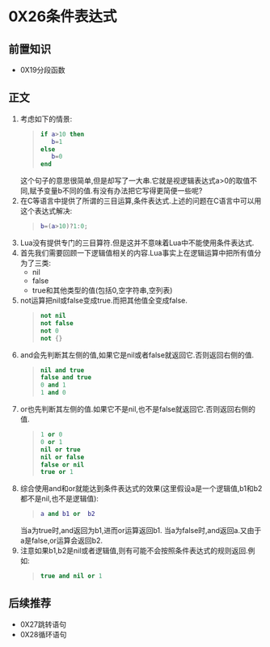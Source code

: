 # 0X26条件表达式

## 前置知识

* 0X19分段函数

## 正文

1. 考虑如下的情景:
    >```lua
    >if a>10 then
    >    b=1
    >else
    >    b=0
    >end
    >```
    这个句子的意思很简单,但是却写了一大串.它就是视逻辑表达式a>0的取值不同,赋予变量b不同的值.有没有办法把它写得更简便一些呢?
1. 在C等语言中提供了所谓的三目运算,条件表达式.上述的问题在C语言中可以用这个表达式解决:
    >```lua
    >b=(a>10)?1:0;
    >```
1. Lua没有提供专门的三目算符.但是这并不意味着Lua中不能使用条件表达式.
1. 首先我们需要回顾一下逻辑值相关的内容.Lua事实上在逻辑运算中把所有值分为了三类:
    * nil
    * false
    * true和其他类型的值(包括0,空字符串,空列表)
1. not运算把nil或false变成true.而把其他值全变成false.
    >```lua
    >not nil
    >not false
    >not 0
    >not {}
    >```
1. and会先判断其左侧的值,如果它是nil或者false就返回它.否则返回右侧的值.
    >```lua
    >nil and true
    >false and true
    >0 and 1
    >1 and 0
    >```
1. or也先判断其左侧的值.如果它不是nil,也不是false就返回它.否则返回右侧的值.
    >```lua
    >1 or 0
    >0 or 1
    >nil or true
    >nil or false
    >false or nil
    >true or 1
    >```
1. 综合使用and和or就能达到条件表达式的效果(这里假设a是一个逻辑值,b1和b2都不是nil,也不是逻辑值):
    >```lua
    >a and b1 or  b2
    >```
    当a为true时,and返回为b1,进而or运算返回b1.
    当a为false时,and返回a.又由于a是false,or运算会返回b2.
1. 注意如果b1,b2是nil或者逻辑值,则有可能不会按照条件表达式的规则返回.例如:
    >```lua
    >true and nil or 1
    >```

## 后续推荐

* 0X27跳转语句
* 0X28循环语句